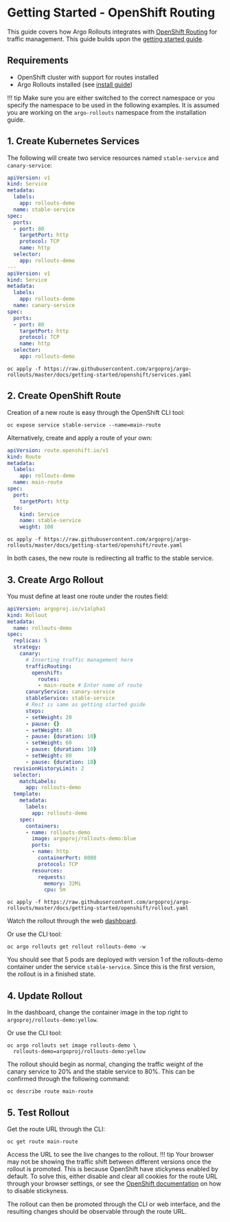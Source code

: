 # Getting Started - OpenShift Routing

This guide covers how Argo Rollouts integrates with [OpenShift Routing](https://docs.openshift.com/container-platform/4.7/networking/routes/route-configuration.html) for traffic management. This guide builds upon the [getting started guide](../../getting-started.md).

## Requirements
- OpenShift cluster with support for routes installed
- Argo Rollouts installed (see [install guide](../../installation.md))

!!! tip
    Make sure you are either switched to the correct namespace or you specify the namespace to be used in the following examples. It is assumed you are working on the `argo-rollouts` namespace from the installation guide.

## 1. Create Kubernetes Services

The following will create two service resources named `stable-service` and `canary-service`:

```yaml
apiVersion: v1
kind: Service
metadata:
  labels:
    app: rollouts-demo
  name: stable-service
spec:
  ports:
  - port: 80
    targetPort: http
    protocol: TCP
    name: http
  selector:
    app: rollouts-demo
---
apiVersion: v1
kind: Service
metadata:
  labels:
    app: rollouts-demo
  name: canary-service
spec:
  ports:
  - port: 80
    targetPort: http
    protocol: TCP
    name: http
  selector:
    app: rollouts-demo 
```
```shell
oc apply -f https://raw.githubusercontent.com/argoproj/argo-rollouts/master/docs/getting-started/openshift/services.yaml
```

## 2. Create OpenShift Route

Creation of a new route is easy through the OpenShift CLI tool:
```shell
oc expose service stable-service --name=main-route
```

Alternatively, create and apply a route of your own:
```yaml
apiVersion: route.openshift.io/v1
kind: Route
metadata:
  labels:
    app: rollouts-demo
  name: main-route
spec:
  port:
    targetPort: http
  to:
    kind: Service
    name: stable-service
    weight: 100
```
```shell
oc apply -f https://raw.githubusercontent.com/argoproj/argo-rollouts/master/docs/getting-started/openshift/route.yaml
```

In both cases, the new route is redirecting all traffic to the stable service.
 
## 3. Create Argo Rollout

You must define at least one route under the routes field:

```yaml
apiVersion: argoproj.io/v1alpha1
kind: Rollout
metadata:
  name: rollouts-demo
spec:
  replicas: 5
  strategy:
    canary:
      # Inserting traffic management here
      trafficRouting:
        openshift:
          routes:
          - main-route # Enter name of route
      canaryService: canary-service
      stableService: stable-service
      # Rest is same as getting started guide
      steps:
      - setWeight: 20
      - pause: {}
      - setWeight: 40
      - pause: {duration: 10}
      - setWeight: 60
      - pause: {duration: 10}
      - setWeight: 80
      - pause: {duration: 10}
  revisionHistoryLimit: 2
  selector:
    matchLabels:
      app: rollouts-demo
  template:
    metadata:
      labels:
        app: rollouts-demo
    spec:
      containers:
      - name: rollouts-demo
        image: argoproj/rollouts-demo:blue
        ports:
        - name: http
          containerPort: 8080
          protocol: TCP
        resources:
          requests:
            memory: 32Mi
            cpu: 5m
```
```shell
oc apply -f https://raw.githubusercontent.com/argoproj/argo-rollouts/master/docs/getting-started/openshift/rollout.yaml
```
Watch the rollout through the web [dashboard](../../dashboard.md).

Or use the CLI tool:
```shell
oc argo rollouts get rollout rollouts-demo -w
```

You should see that 5 pods are deployed with version 1 of the rollouts-demo container under the service `stable-service`. Since this is the first version, the rollout is in a finished state.

## 4. Update Rollout

In the dashboard, change the container image in the top right to `argoproj/rollouts-demo:yellow`.

Or use the CLI tool:
```shell
oc argo rollouts set image rollouts-demo \
  rollouts-demo=argoproj/rollouts-demo:yellow
```

The rollout should begin as normal, changing the traffic weight of the canary service to 20% and the stable service to 80%. This can be confirmed through the following command:

```shell
oc describe route main-route
```

## 5. Test Rollout

Get the route URL through the CLI:
```shell
oc get route main-route
```
Access the URL to see the live changes to the rollout.
!!! tip
    Your browser may not be showing the traffic shift between different versions once the rollout is promoted. This is because OpenShift have stickyness enabled by default. To solve this, either disable and clear all cookies for the route URL through your browser settings, or see the [OpenShift documentation](https://docs.openshift.com/container-platform/4.11/networking/routes/route-configuration.html#nw-using-cookies-keep-route-statefulness_route-configuration) on how to disable stickyness.

The rollout can then be promoted through the CLI or web interface, and the resulting changes should be observable through the route URL.